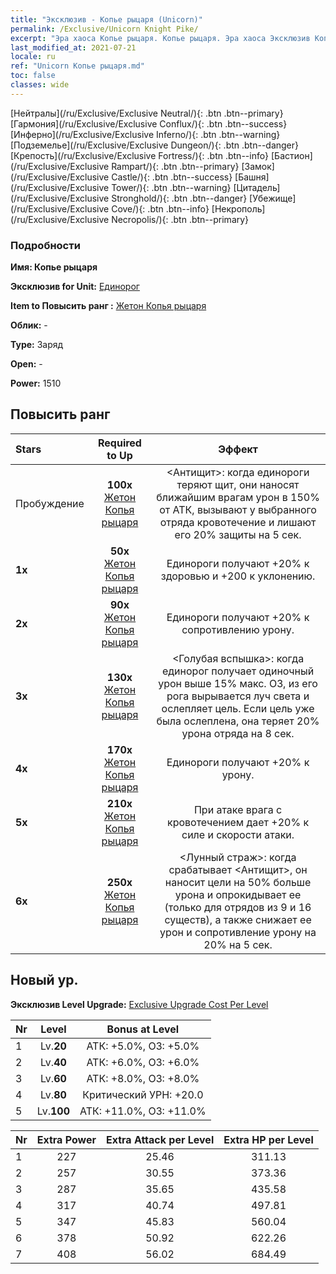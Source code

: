 ```yaml
---
title: "Эксклюзив - Копье рыцаря (Unicorn)"
permalink: /Exclusive/Unicorn Knight Pike/
excerpt: "Эра хаоса Копье рыцаря. Копье рыцаря. Эра хаоса Эксклюзив Копье рыцаря. Единорог Эксклюзив."
last_modified_at: 2021-07-21
locale: ru
ref: "Unicorn Копье рыцаря.md"
toc: false
classes: wide
---
```

 [Нейтралы](/ru/Exclusive/Exclusive Neutral/){: .btn .btn--primary} [Гармония](/ru/Exclusive/Exclusive Conflux/){: .btn .btn--success} [Инферно](/ru/Exclusive/Exclusive Inferno/){: .btn .btn--warning} [Подземелье](/ru/Exclusive/Exclusive Dungeon/){: .btn .btn--danger} [Крепость](/ru/Exclusive/Exclusive Fortress/){: .btn .btn--info} [Бастион](/ru/Exclusive/Exclusive Rampart/){: .btn .btn--primary} [Замок](/ru/Exclusive/Exclusive Castle/){: .btn .btn--success} [Башня](/ru/Exclusive/Exclusive Tower/){: .btn .btn--warning} [Цитадель](/ru/Exclusive/Exclusive Stronghold/){: .btn .btn--danger} [Убежище](/ru/Exclusive/Exclusive Cove/){: .btn .btn--info} [Некрополь](/ru/Exclusive/Exclusive Necropolis/){: .btn .btn--primary} 

### Подробности
 **Имя: Копье рыцаря** 

 **Эксклюзив for Unit:** [Единорог](/ru/units/Unicorn/) 

 **Item to Повысить ранг :** [Жетон Копья рыцаря](/ItemsRU/con_916/)

 **Облик:** -

 **Type:** Заряд

 **Open:** -

 **Power:** 1510

## Повысить ранг 

  |     Stars    |  Required to Up | Эффект |
  |:-------------|:---------------:|:---------------:|
  |  Пробуждение  | **100x** [Жетон Копья рыцаря](/ItemsRU/con_916/) | <Антищит>: когда единороги теряют щит, они наносят ближайшим врагам урон в 150% от АТК, вызывают у выбранного отряда кровотечение и лишают его 20% защиты на 5 сек. |
  | **1x** <i class="fas fa-star"/> | **50x** [Жетон Копья рыцаря](/ItemsRU/con_916/) | Единороги получают +20% к здоровью и +200 к уклонению. |
  | **2x** <i class="fas fa-star"/> | **90x** [Жетон Копья рыцаря](/ItemsRU/con_916/) | Единороги получают +20% к сопротивлению урону. |
  | **3x** <i class="fas fa-star"/> | **130x** [Жетон Копья рыцаря](/ItemsRU/con_916/) | <Голубая вспышка>: когда единорог получает одиночный урон выше 15% макс. ОЗ, из его рога вырывается луч света и ослепляет цель. Если цель уже была ослеплена, она теряет 20% урона отряда на 8 сек. |
  | **4x** <i class="fas fa-star"/> | **170x** [Жетон Копья рыцаря](/ItemsRU/con_916/) | Единороги получают +20% к урону. |
  | **5x** <i class="fas fa-star"/> | **210x** [Жетон Копья рыцаря](/ItemsRU/con_916/) | При атаке врага с кровотечением дает +20% к силе и скорости атаки. |
  | **6x** <i class="fas fa-star"/> | **250x** [Жетон Копья рыцаря](/ItemsRU/con_916/) | <Лунный страж>: когда срабатывает <Антищит>, он наносит цели на 50% больше урона и опрокидывает ее (только для отрядов из 9 и 16 существ), а также снижает ее урон и сопротивление урону на 20% на 5 сек. |


## Новый ур.
 **Эксклюзив Level Upgrade:** [Exclusive Upgrade Cost Per Level](/Exclusive/ExclusiveUpgradeCostPerLevel/)

  |  Nr  |   Level  | Bonus at Level |
  |:-----|:--------:|:--------------:|
  | 1 | Lv.**20** | АТК: +5.0%, ОЗ: +5.0% |
  | 2 | Lv.**40** | АТК: +6.0%, ОЗ: +6.0% |
  | 3 | Lv.**60** | АТК: +8.0%, ОЗ: +8.0% |
  | 4 | Lv.**80** | Критический УРН: +20.0 |
  | 5 | Lv.**100** | АТК: +11.0%, ОЗ: +11.0% |


  |  Nr  |  Extra Power | Extra Attack per Level | Extra HP per Level |
  |:-----|:--------:|:--------:|:--------:|
  | 1 | 227 | 25.46 | 311.13 |
  | 2 | 257 | 30.55 | 373.36 |
  | 3 | 287 | 35.65 | 435.58 |
  | 4 | 317 | 40.74 | 497.81 |
  | 5 | 347 | 45.83 | 560.04 |
  | 6 | 378 | 50.92 | 622.26 |
  | 7 | 408 | 56.02 | 684.49 |



